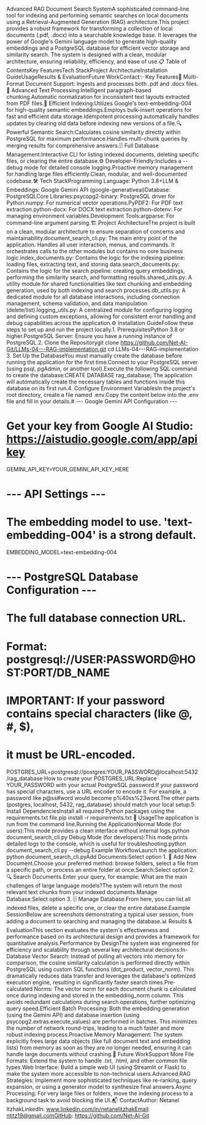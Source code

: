 Advanced RAG Document Search SystemA sophisticated command-line tool for indexing and performing semantic searches on local documents using a Retrieval-Augmented Generation (RAG) architecture.This project provides a robust framework for transforming a collection of local documents (.pdf, .docx) into a searchable knowledge base. It leverages the power of Google's Gemini language model to generate high-quality embeddings and a PostgreSQL database for efficient vector storage and similarity search. The system is designed with a clean, modular architecture, ensuring reliability, efficiency, and ease of use.📋 Table of ContentsKey FeaturesTech StackProject ArchitectureInstallation GuideUsageResults & EvaluationFuture WorkContact✨ Key Features📄 Multi-Format Document Support: Ingests and processes both .pdf and .docx files.🧠 Advanced Text Processing:Intelligent paragraph-based chunking.Automatic normalization for inconsistent text layouts extracted from PDF files.🚀 Efficient Indexing:Utilizes Google's text-embedding-004 for high-quality semantic embeddings.Employs bulk-insert operations for fast and efficient data storage.Idempotent processing automatically handles updates by clearing old data before indexing new versions of a file.🔍 Powerful Semantic Search:Calculates cosine similarity directly within PostgreSQL for maximum performance.Handles multi-chunk queries by merging results for comprehensive answers.🗄️ Full Database Management:Interactive CLI for listing indexed documents, deleting specific files, or clearing the entire database.⚙️ Developer-Friendly:Includes a --debug mode for detailed console logging.Proactive memory management for handling large files efficiently.Clean, modular, and well-documented codebase.🛠️ Tech StackProgramming Language: Python 3.8+LLM & Embeddings: Google Gemini API (google-generativeai)Database: PostgreSQLCore Libraries:psycopg2-binary: PostgreSQL driver for Python.numpy: For numerical vector operations.PyPDF2: For PDF text extraction.python-docx: For DOCX text extraction.python-dotenv: For managing environment variables.Development Tools:argparse: For command-line argument parsing.🏗️ Project ArchitectureThe project is built on a clean, modular architecture to ensure separation of concerns and maintainability.document_search_cli.py: The main entry point of the application. Handles all user interaction, menus, and commands. It orchestrates calls to the other modules but contains no core business logic.index_documents.py: Contains the logic for the indexing pipeline: loading files, extracting text, and storing data.search_documents.py: Contains the logic for the search pipeline: creating query embeddings, performing the similarity search, and formatting results.shared_utils.py: A utility module for shared functionalities like text chunking and embedding generation, used by both indexing and search processes.db_utils.py: A dedicated module for all database interactions, including connection management, schema validation, and data manipulation (delete/list).logging_utils.py: A centralized module for configuring logging and defining custom exceptions, allowing for consistent error handling and debug capabilities across the application.⚙️ Installation GuideFollow these steps to set up and run the project locally.1. PrerequisitesPython 3.8 or higher.PostgreSQL Server: Ensure you have a running instance of PostgreSQL.2. Clone the Repositorygit clone https://github.com/Net-AI-Git/LLMs-04---RAG-implementation.git
cd LLMs-04---RAG-implementation
3. Set Up the DatabaseYou must manually create the database before running the application for the first time.Connect to your PostgreSQL server (using psql, pgAdmin, or another tool).Execute the following SQL command to create the database:CREATE DATABASE rag_database;
The application will automatically create the necessary tables and functions inside this database on its first run.4. Configure Environment VariablesIn the project's root directory, create a file named .env.Copy the content below into the .env file and fill in your details.# --- Google Gemini API Configuration ---
# Get your key from Google AI Studio: https://aistudio.google.com/app/apikey
GEMINI_API_KEY=YOUR_GEMINI_API_KEY_HERE

# --- API Settings ---
# The embedding model to use. 'text-embedding-004' is a strong default.
EMBEDDING_MODEL=text-embedding-004

# --- PostgreSQL Database Configuration ---
# The full database connection URL.
# Format: postgresql://USER:PASSWORD@HOST:PORT/DB_NAME
# IMPORTANT: If your password contains special characters (like @, #, $),
# it must be URL-encoded.
POSTGRES_URL=postgresql://postgres:YOUR_PASSWORD@localhost:5432/rag_database
How to create your POSTGRES_URL:Replace YOUR_PASSWORD with your actual PostgreSQL password.If your password has special characters, use a URL encoder to encode it. For example, a password like p@ss#word would become p%40ss%23word.The other parts (postgres, localhost, 5432, rag_database) should match your local setup.5. Install DependenciesInstall all required Python packages using the requirements.txt file.pip install -r requirements.txt
🚀 UsageThe application is run from the command line.Running the ApplicationNormal Mode (for users):This mode provides a clean interface without internal logs.python document_search_cli.py
Debug Mode (for developers):This mode prints detailed logs to the console, which is useful for troubleshooting.python document_search_cli.py --debug
Example WorkflowLaunch the application: python document_search_cli.pyAdd Documents:Select option 1. 📄 Add New Document.Choose your preferred method: browse folders, select a file from a specific path, or process an entire folder at once.Search:Select option 2. 🔍 Search Documents.Enter your query, for example: What are the main challenges of large language models?The system will return the most relevant text chunks from your indexed documents.Manage Database:Select option 3. 🗄️ Manage Database.From here, you can list all indexed files, delete a specific one, or clear the entire database.Example SessionBelow are screenshots demonstrating a typical user session, from adding a document to searching and managing the database.📊 Results & EvaluationThis section evaluates the system's effectiveness and performance based on its architectural design and provides a framework for quantitative analysis.Performance by DesignThe system was engineered for efficiency and scalability through several key architectural decisions:In-Database Vector Search: Instead of pulling all vectors into memory for comparison, the cosine similarity calculation is performed directly within PostgreSQL using custom SQL functions (dot_product, vector_norm). This dramatically reduces data transfer and leverages the database's optimized execution engine, resulting in significantly faster search times.Pre-calculated Norms: The vector norm for each document chunk is calculated once during indexing and stored in the embedding_norm column. This avoids redundant calculations during search operations, further optimizing query speed.Efficient Batch Processing: Both the embedding generation (using the Gemini API) and database insertion (using psycopg2.extras.execute_values) are performed in batches. This minimizes the number of network round-trips, leading to a much faster and more robust indexing process.Proactive Memory Management: The system explicitly frees large data objects (like full document text and embedding lists) from memory as soon as they are no longer needed, ensuring it can handle large documents without crashing.🔮 Future WorkSupport More File Formats: Extend the system to handle .txt, .html, and other common file types.Web Interface: Build a simple web UI (using Streamlit or Flask) to make the system more accessible to non-technical users.Advanced RAG Strategies: Implement more sophisticated techniques like re-ranking, query expansion, or using a generator model to synthesize final answers.Async Processing: For very large files or folders, move the indexing process to a background task to avoid blocking the UI.📬 ContactAuthor: Netanel ItzhakLinkedIn: www.linkedin.com/in/netanelitzhakEmail: ntitz19@gmail.comGitHub: https://github.com/Net-AI-Git
